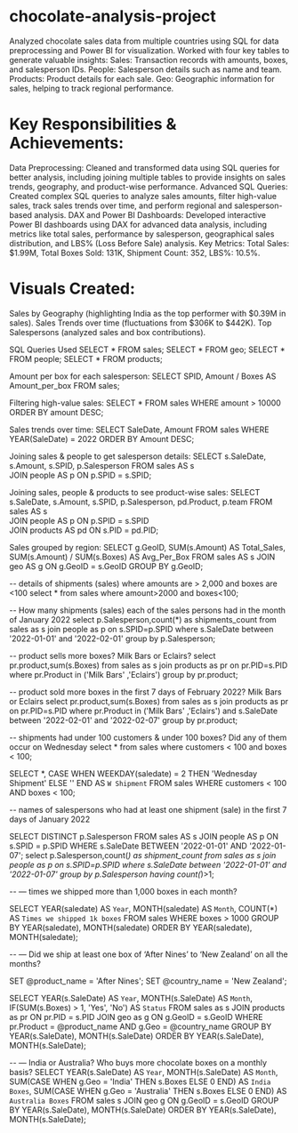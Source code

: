 # chocolate-analysis-project
Analyzed chocolate sales data from multiple countries using SQL for data preprocessing and Power BI for visualization.
Worked with four key tables to generate valuable insights:
Sales: Transaction records with amounts, boxes, and salesperson IDs.
People: Salesperson details such as name and team.
Products: Product details for each sale.
Geo: Geographic information for sales, helping to track regional performance.

# Key Responsibilities & Achievements:
Data Preprocessing: Cleaned and transformed data using SQL queries for better analysis, including joining multiple tables to provide insights on sales trends, geography, and product-wise performance.
Advanced SQL Queries: Created complex SQL queries to analyze sales amounts, filter high-value sales, track sales trends over time, and perform regional and salesperson-based analysis.
DAX and Power BI Dashboards: Developed interactive Power BI dashboards using DAX for advanced data analysis, including metrics like total sales, performance by salesperson, geographical sales distribution, and LBS% (Loss Before Sale) analysis.
Key Metrics: Total Sales: $1.99M, Total Boxes Sold: 131K, Shipment Count: 352, LBS%: 10.5%.

# Visuals Created:
Sales by Geography (highlighting India as the top performer with $0.39M in sales).
Sales Trends over time (fluctuations from $306K to $442K).
Top Salespersons (analyzed sales and box contributions).

SQL Queries Used
SELECT * FROM sales;
SELECT * FROM geo;
SELECT * FROM people;
SELECT * FROM products;

Amount per box for each salesperson:
SELECT SPID, Amount / Boxes AS Amount_per_box FROM sales;

Filtering high-value sales:
SELECT * FROM sales WHERE amount > 10000 ORDER BY amount DESC;

Sales trends over time:
SELECT SaleDate, Amount 
FROM sales 
WHERE YEAR(SaleDate) = 2022 
ORDER BY Amount DESC;


Joining sales & people to get salesperson details:
SELECT s.SaleDate, s.Amount, s.SPID, p.Salesperson
FROM sales AS s  
JOIN people AS p ON p.SPID = s.SPID;

Joining sales, people & products to see product-wise sales:
SELECT s.SaleDate, s.Amount, s.SPID, p.Salesperson, pd.Product, p.team 
FROM sales AS s  
JOIN people AS p ON p.SPID = s.SPID  
JOIN products AS pd ON s.PID = pd.PID;

Sales grouped by region:
SELECT g.GeoID, SUM(s.Amount) AS Total_Sales, SUM(s.Amount) / SUM(s.Boxes) AS Avg_Per_Box
FROM sales AS s 
JOIN geo AS g ON g.GeoID = s.GeoID 
GROUP BY g.GeoID;


--  details of shipments (sales) where amounts are > 2,000 and boxes are <100
select * from sales where amount>2000 and boxes<100;

-- How many shipments (sales) each of the sales persons had in the month of January 2022
select p.Salesperson,count(*) as shipments_count  from sales as s join people as p on s.SPID=p.SPID  where s.SaleDate between '2022-01-01' and '2022-02-01' group by  p.Salesperson;

-- product sells more boxes? Milk Bars or Eclairs?
select pr.product,sum(s.Boxes)  from sales as s join products as pr on pr.PID=s.PID where pr.Product in ('Milk Bars' ,'Eclairs') group by pr.product;

-- product sold more boxes in the first 7 days of February 2022? Milk Bars or Eclairs
select  pr.product,sum(s.Boxes)  from sales as s join products as pr on pr.PID=s.PID where  pr.Product in ('Milk Bars' ,'Eclairs') and s.SaleDate between '2022-02-01' and '2022-02-07' group by pr.product;


--  shipments had under 100 customers & under 100 boxes? Did any of them occur on Wednesday
select * from sales
where customers < 100 and boxes < 100;

SELECT *,
  CASE 
    WHEN WEEKDAY(saledate) = 2 THEN 'Wednesday Shipment' 
    ELSE '' 
  END AS `W Shipment`
FROM sales
WHERE customers < 100 AND boxes < 100;

 -- names of salespersons who had at least one shipment (sale) in the first 7 days of January 2022
 
 SELECT DISTINCT p.Salesperson FROM sales AS s JOIN people AS p ON s.SPID = p.SPID WHERE s.SaleDate BETWEEN '2022-01-01' AND '2022-01-07';
 select p.Salesperson,count(*) as shipment_count from sales as s join people as p on s.SPID=p.SPID where s.SaleDate between '2022-01-01' and '2022-01-07' group by p.Salesperson having count(*)>1;

-- — times we shipped more than 1,000 boxes in each month?

SELECT 
    YEAR(saledate) AS `Year`, 
    MONTH(saledate) AS `Month`, 
    COUNT(*) AS `Times we shipped 1k boxes`
FROM sales
WHERE boxes > 1000
GROUP BY YEAR(saledate), MONTH(saledate)
ORDER BY YEAR(saledate), MONTH(saledate);


-- — Did we ship at least one box of ‘After Nines’ to ‘New Zealand’ on all the months?

SET @product_name = 'After Nines';
SET @country_name = 'New Zealand';

SELECT 
    YEAR(s.SaleDate) AS `Year`, 
    MONTH(s.SaleDate) AS `Month`,
    IF(SUM(s.Boxes) > 1, 'Yes', 'No') AS `Status`
FROM sales as s
JOIN products  as pr ON pr.PID = s.PID
JOIN geo as g ON g.GeoID = s.GeoID
WHERE pr.Product = @product_name 
AND g.Geo = @country_name
GROUP BY YEAR(s.SaleDate), MONTH(s.SaleDate)
ORDER BY YEAR(s.SaleDate), MONTH(s.SaleDate);


-- — India or Australia? Who buys more chocolate boxes on a monthly basis?
SELECT 
    YEAR(s.SaleDate) AS `Year`, 
    MONTH(s.SaleDate) AS `Month`,
    SUM(CASE WHEN g.Geo = 'India' THEN s.Boxes ELSE 0 END) AS `India Boxes`,
    SUM(CASE WHEN g.Geo = 'Australia' THEN s.Boxes ELSE 0 END) AS `Australia Boxes`
FROM sales s
JOIN geo g ON g.GeoID = s.GeoID
GROUP BY YEAR(s.SaleDate), MONTH(s.SaleDate)
ORDER BY YEAR(s.SaleDate), MONTH(s.SaleDate);



